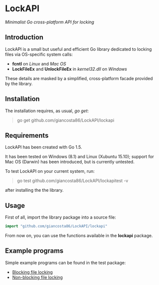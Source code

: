 # LockAPI

*Minimalist Go cross-platform API for locking*


## Introduction

LockAPI is a small but useful and efficient Go library dedicated to locking files via OS-specific system calls:

* **fcntl** on *Linux* and *Mac OS*
* **LockFileEx** and **UnlockFileEx** in *kernel32.dll* on *Windows*


These details are masked by a simplified, cross-platform facade provided by the library.


## Installation

The installation requires, as usual, *go get*:

> go get github.com/giancosta86/LockAPI/lockapi


## Requirements

LockAPI has been created with Go 1.5.

It has been tested on Windows (8.1) and Linux (Xubuntu 15.10); support for Mac OS (Darwin) has been introduced, but is currently untested.

To test LockAPI on your current system, run:

> go test github.com/giancosta86/LockAPI/lockapitest -v

after installing the the library.


## Usage

First of all, import the library package into a source file:

```go
import "github.com/giancosta86/LockAPI/lockapi"
```

From now on, you can use the functions available in the **lockapi** package.


## Example programs

Simple example programs can be found in the test package:

* [Blocking file locking](lockapitest/lockapi_blocking_file_test/main.go)
* [Non-blocking file locking](lockapitest/lockapi_non_blocking_file_test/main.go)

